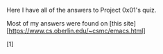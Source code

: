 Here I have all of the answers to Project 0x01's quiz. 

Most of my answers were found on [this site][https://www.cs.oberlin.edu/~csmc/emacs.html]

[1]
